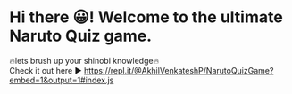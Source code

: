 # Hi there 😀! Welcome to the ultimate Naruto Quiz game.

🔥lets brush up your shinobi knowledge🔥
<br/> Check it out here ▶️ https://repl.it/@AkhilVenkateshP/NarutoQuizGame?embed=1&output=1#index.js
